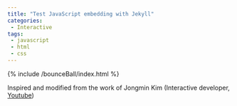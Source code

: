 ```yaml
---
title: "Test JavaScript embedding with Jekyll"
categories:
 - Interactive
tags:
 - javascript
 - html
 - css
---
```


{% include /bounceBall/index.html %}

Inspired and modified from the work of Jongmin Kim (Interactive developer, <a href="https://www.youtube.com/watch?v=sLCiI6d5vTM">Youtube</a>)